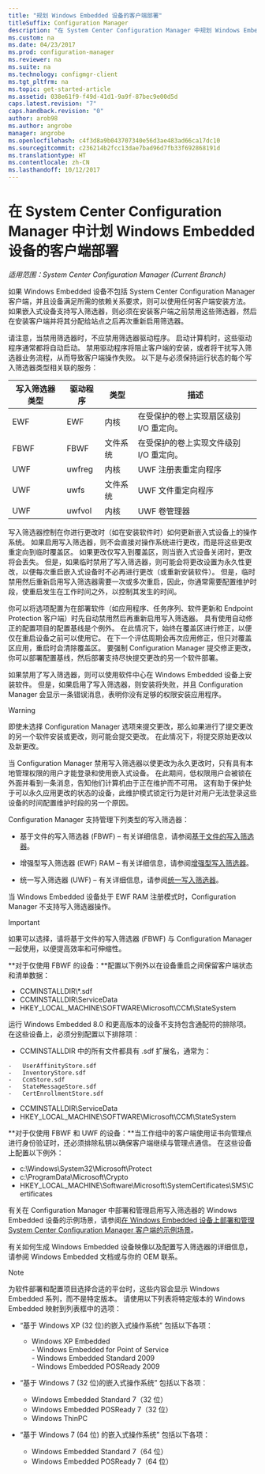 ```yaml
---
title: "规划 Windows Embedded 设备的客户端部署"
titleSuffix: Configuration Manager
description: "在 System Center Configuration Manager 中规划 Windows Embedded 设备的客户端部署。"
ms.custom: na
ms.date: 04/23/2017
ms.prod: configuration-manager
ms.reviewer: na
ms.suite: na
ms.technology: configmgr-client
ms.tgt_pltfrm: na
ms.topic: get-started-article
ms.assetid: 038e61f9-f49d-41d1-9a9f-87bec9e00d5d
caps.latest.revision: "7"
caps.handback.revision: "0"
author: arob98
ms.author: angrobe
manager: angrobe
ms.openlocfilehash: c4f3d8a9b043707340e56d3ae483ad66ca17dc10
ms.sourcegitcommit: c236214b2fcc13dae7bad96d7fb33f692868191d
ms.translationtype: HT
ms.contentlocale: zh-CN
ms.lasthandoff: 10/12/2017
---
```

# <a name="planning-for-client-deployment-to-windows-embedded-devices-in-system-center-configuration-manager"></a>在 System Center Configuration Manager 中计划 Windows Embedded 设备的客户端部署

*适用范围：System Center Configuration Manager (Current Branch)*

<a name="BKMK_DeployClientEmbedded"></a>如果 Windows Embedded 设备不包括 System Center Configuration Manager 客户端，并且设备满足所需的依赖关系要求，则可以使用任何客户端安装方法。 如果嵌入式设备支持写入筛选器，则必须在安装客户端之前禁用这些筛选器，然后在安装客户端并将其分配给站点之后再次重新启用筛选器。  

 请注意，当禁用筛选器时，不应禁用筛选器驱动程序。 启动计算机时，这些驱动程序通常都将自动启动。 禁用驱动程序将阻止客户端的安装，或者将干扰写入筛选器业务流程，从而导致客户端操作失败。 以下是与必须保持运行状态的每个写入筛选器类型相关联的服务：  

|写入筛选器类型|驱动程序|类型|描述|  
|-----------------------|------------|----------|-----------------|  
|EWF|EWF|内核|在受保护的卷上实现扇区级别 I/O 重定向。|  
|FBWF|FBWF|文件系统|在受保护的卷上实现文件级别 I/O 重定向。|  
|UWF|uwfreg|内核|UWF 注册表重定向程序|  
|UWF|uwfs|文件系统|UWF 文件重定向程序|  
|UWF|uwfvol|内核|UWF 卷管理器|  

 写入筛选器控制在你进行更改时（如在安装软件时）如何更新嵌入式设备上的操作系统。 如果启用写入筛选器，则不会直接对操作系统进行更改，而是将这些更改重定向到临时覆盖区。 如果更改仅写入到覆盖区，则当嵌入式设备关闭时，更改将会丢失。 但是，如果临时禁用了写入筛选器，则可能会将更改设置为永久性更改，以便每次重启嵌入式设备时不必再进行更改（或重新安装软件）。 但是，临时禁用然后重新启用写入筛选器需要一次或多次重启，因此，你通常需要配置维护时段，使重启发生在工作时间之外，以控制其发生的时间。  

 你可以将选项配置为在部署软件（如应用程序、任务序列、软件更新和 Endpoint Protection 客户端）时先自动禁用然后再重新启用写入筛选器。 具有使用自动修正的配置项目的配置基线是个例外。 在此情况下，始终在覆盖区进行修正，以便仅在重启设备之前可以使用它。 在下一个评估周期会再次应用修正，但只对覆盖区应用，重启时会清除覆盖区。 要强制 Configuration Manager 提交修正更改，你可以部署配置基线，然后部署支持尽快提交更改的另一个软件部署。  

 如果禁用了写入筛选器，则可以使用软件中心在 Windows Embedded 设备上安装软件。 但是，如果启用了写入筛选器，则安装将失败，并且 Configuration Manager 会显示一条错误消息，表明你没有足够的权限安装应用程序。  

> [!WARNING]  
>  即使未选择 Configuration Manager 选项来提交更改，那么如果进行了提交更改的另一个软件安装或更改，则可能会提交更改。 在此情况下，将提交原始更改以及新更改。  

 当 Configuration Manager 禁用写入筛选器以使更改为永久更改时，只有具有本地管理权限的用户才能登录和使用嵌入式设备。 在此期间，低权限用户会被锁在外面并看到一条消息，告知他们计算机由于正在维护而不可用。 这有助于保护处于可以永久应用更改的状态的设备，此维护模式锁定行为是针对用户无法登录这些设备的时间配置维护时段的另一个原因。  

 Configuration Manager 支持管理下列类型的写入筛选器：  

-   基于文件的写入筛选器 (FBWF) – 有关详细信息，请参阅[基于文件的写入筛选器](http://go.microsoft.com/fwlink/?LinkID=204717)。  

-   增强型写入筛选器 (EWF) RAM – 有关详细信息，请参阅[增强型写入筛选器](http://go.microsoft.com/fwlink/?LinkId=204718)。  

-   统一写入筛选器 (UWF) – 有关详细信息，请参阅[统一写入筛选器](http://go.microsoft.com/fwlink/?LinkId=309236)。  

 当 Windows Embedded 设备处于 EWF RAM 注册模式时，Configuration Manager 不支持写入筛选器操作。  

> [!IMPORTANT]  
>  如果可以选择，请将基于文件的写入筛选器 (FBWF) 与 Configuration Manager 一起使用，以便提高效率和可伸缩性。
>
> **对于仅使用 FBWF 的设备：**配置以下例外以在设备重启之间保留客户端状态和清单数据：  
>   
>  -   CCMINSTALLDIR\\*.sdf  
> -   CCMINSTALLDIR\ServiceData  
> -   HKEY_LOCAL_MACHINE\SOFTWARE\Microsoft\CCM\StateSystem  
>   
>  运行 Windows Embedded 8.0 和更高版本的设备不支持包含通配符的排除项。 在这些设备上，必须分别配置以下排除项：  
>   
>  -   CCMINSTALLDIR 中的所有文件都具有 .sdf 扩展名，通常为：  
>   
>     -   UserAffinityStore.sdf  
>     -   InventoryStore.sdf  
>     -   CcmStore.sdf  
>     -   StateMessageStore.sdf  
>     -   CertEnrollmentStore.sdf  
> -   CCMINSTALLDIR\ServiceData  
> -   HKEY_LOCAL_MACHINE\SOFTWARE\Microsoft\CCM\StateSystem  
>   
> **对于仅使用 FBWF 和 UWF 的设备：**当工作组中的客户端使用证书向管理点进行身份验证时，还必须排除私钥以确保客户端继续与管理点通信。 在这些设备上配置以下例外：  
>   
>  -   c:\Windows\System32\Microsoft\Protect  
> -   c:\ProgramData\Microsoft\Crypto  
> -   HKEY_LOCAL_MACHINE\Software\Microsoft\SystemCertificates\SMS\Certificates  

 有关在 Configuration Manager 中部署和管理启用写入筛选器的 Windows Embedded 设备的示例场景，请参阅[在 Windows Embedded 设备上部署和管理 System Center Configuration Manager 客户端的示例场景](../../../../core/clients/deploy/example-scenario-for-deploying-and-managing-clients-on-windows-embedded-devices.md)。  

 有关如何生成 Windows Embedded 设备映像以及配置写入筛选器的详细信息，请参阅 Windows Embedded 文档或与你的 OEM 联系。  

> [!NOTE]  
>  为软件部署和配置项目选择合适的平台时，这些内容会显示 Windows Embedded 系列，而不是特定版本。 请使用以下列表将特定版本的 Windows Embedded 映射到列表框中的选项：  
>   
>  -   “基于 Windows XP (32 位)的嵌入式操作系统” 包括以下各项：  
>   
>      -   Windows XP Embedded  
>     -   Windows Embedded for Point of Service  
>     -   Windows Embedded Standard 2009  
>     -   Windows Embedded POSReady 2009  
> -   “基于 Windows 7 (32 位)的嵌入式操作系统” 包括以下各项：  
>   
>      -   Windows Embedded Standard 7（32 位）  
>     -   Windows Embedded POSReady 7（32 位）  
>     -   Windows ThinPC  
> -   “基于 Windows 7 (64 位) 的嵌入式操作系统” 包括以下各项：  
>   
>      -   Windows Embedded Standard 7（64 位）  
>     -   Windows Embedded POSReady 7（64 位）
